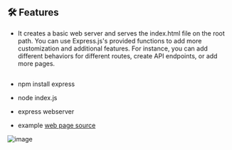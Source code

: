 ## 🛠 Features
- It creates a basic web server and serves the index.html file on the root path. You can use Express.js's provided functions to add more customization and additional features. For instance, you can add different behaviors for different routes, create API endpoints, or add more pages.
##
- npm install express

- node index.js 

- express webserver

- example [web page source](https://github.com/ReFo0/Quiz)

![image](https://github.com/ReFo0/express-webserver/assets/77904942/8572a8f6-8fab-4c11-af16-43b871c35c7c)


